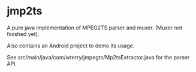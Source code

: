 # jmp2ts
A pure java implementation of MPEG2TS parser and muxer. (Muxer not finished yet).

Also contains an Android project to demo its usage.

See src/main/java/com/wterry/jmpegts/Mp2tsExtractor.java for the parser API.

